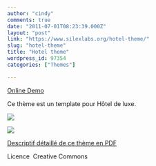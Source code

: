 ```yaml
---
author: "cindy"
comments: true
date: "2011-07-01T08:23:39.000Z"
layout: "post"
link: "https://www.silexlabs.org/hotel-theme/"
slug: "hotel-theme"
title: "Hotel theme"
wordpress_id: 97354
categories: ["Themes"]

---
```

[Online Demo](http://silexprod.com/silex_cindy/?/hotel)




Ce thème est un template pour Hôtel de luxe.




![](https://www.silexlabs.org/wp-content/uploads/2011/06/image14.jpg)


![](https://www.silexlabs.org/wp-content/uploads/2011/06/image21.jpg)


[Descriptif détaillé de ce thème en PDF](http://silexprod.com/silex_cindy/Description_hotel.pdf)




Licence  Creative Commons





